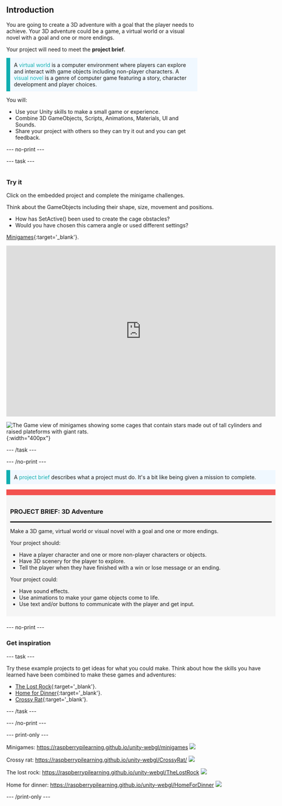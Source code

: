 ## Introduction

You are going to create a 3D adventure with a goal that the player needs to achieve. Your 3D adventure could be a game, a virtual world or a visual novel with a goal and one or more endings.

Your project will need to meet the **project brief**.

<p style="border-left: solid; border-width:10px; border-color: #0faeb0; background-color: aliceblue; padding: 10px;">
A <span style="color: #0faeb0">virtual world</span> is a computer environment where players can explore and interact with game objects including non-player characters. A <span style="color: #0faeb0">visual novel</span> is a genre of computer game featuring a story, character development and player choices.</p>

You will:
+ Use your Unity skills to make a small game or experience.
+ Combine 3D GameObjects, Scripts, Animations, Materials, UI and Sounds. 
+ Share your project with others so they can try it out and you can get feedback.

--- no-print ---

--- task ---

<div style="display: flex; flex-wrap: wrap">
<div style="flex-basis: 175px; flex-grow: 1">  

### Try it 

Click on the embedded project and complete the minigame challenges. 

Think about the GameObjects including their shape, size, movement and positions. 
+ How has SetActive() been used to create the cage obstacles?  
+ Would you have chosen this camera angle or used different settings? 

[Minigames](https://raspberrypilearning.github.io/unity-webgl/minigames){:target='_blank'}.

<iframe allowtransparency="true" width="710" height="450" src="https://raspberrypilearning.github.io/unity-webgl/minigames" frameborder="0"></iframe>

![The Game view of minigames showing some cages that contain stars made out of tall cylinders and raised plateforms with giant rats.](images/minigames.png){:width="400px"}

--- /task ---

--- /no-print ---

<p style="border-left: solid; border-width:10px; border-color: #0faeb0; background-color: aliceblue; padding: 10px;">
A <span style="color: #0faeb0">project brief</span> describes what a project must do. It's a bit like being given a mission to complete.
</p>

<div style="border-top: 15px solid #f3524f; background-color: whitesmoke; margin-bottom: 20px; padding: 10px;">

### PROJECT BRIEF: 3D Adventure
<hr style="border-top: 2px solid black;">

Make a 3D game, virtual world or visual novel with a goal and one or more endings.

Your project should:
+ Have a player character and one or more non-player characters or objects.
+ Have 3D scenery for the player to explore.
+ Tell the player when they have finished with a win or lose message or an ending. 

Your project could:
+ Have sound effects.
+ Use animations to make your game objects come to life.
+ Use text and/or buttons to communicate with the player and get input.
</div>

--- no-print ---

### Get inspiration

--- task ---

Try these example projects to get ideas for what you could make. Think about how the skills you have learned have been combined to make these games and adventures:
  
+ [The Lost Rock](https://raspberrypilearning.github.io/unity-webgl/TheLostRock/){:target='_blank'}.
+ [Home for Dinner](https://raspberrypilearning.github.io/unity-webgl/HomeForDinner/){:target='_blank'}.
+ [Crossy Rat](https://raspberrypilearning.github.io/unity-webgl/CrossyRat/){:target='_blank'}.
  
--- /task ---

--- /no-print ---

--- print-only ---

Minigames: https://raspberrypilearning.github.io/unity-webgl/minigames
![](images/minigames.png)

Crossy rat: https://raspberrypilearning.github.io/unity-webgl/CrossyRat/
![](images/crossy-rat.png)

The lost rock: https://raspberrypilearning.github.io/unity-webgl/TheLostRock
![](images/lost-rock.png)

Home for dinner: https://raspberrypilearning.github.io/unity-webgl/HomeForDinner
![](images/home-for-dinner.png)

--- /print-only ---

